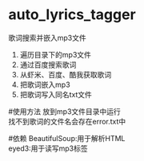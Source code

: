 # auto_lyrics_tagger
 歌词搜索并嵌入mp3文件
 
1. 遍历目录下的mp3文件  
2. 通过百度搜索歌词  
3. 从虾米、百度、酷我获取歌词  
4. 把歌词嵌入mp3  
5. 把歌词写入同名txt文件  

#使用方法
放到mp3文件目录中运行  
找不到歌词的文件名会存在error.txt中  

#依赖
BeautifulSoup:用于解析HTML  
eyed3:用于读写mp3标签  
